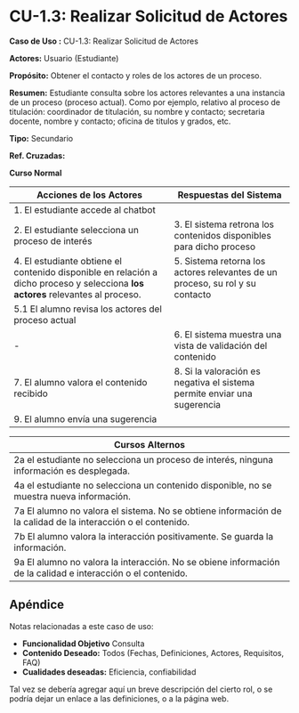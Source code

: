 # CU-1.3: Realizar Solicitud de Actores

**Caso de Uso :** CU-1.3: Realizar Solicitud de Actores

**Actores:** Usuario (Estudiante)

**Propósito:** Obtener el contacto y roles de los actores de un proceso.

**Resumen:** Estudiante consulta sobre los actores relevantes a una instancia de un proceso (proceso actual). Como por ejemplo, relativo al proceso de titulación: coordinador de titulación, su nombre y contacto; secretaria docente, nombre y contacto; oficina de titulos y grados, etc.

**Tipo:** Secundario

**Ref. Cruzadas:**

**Curso Normal**

|Acciones de los Actores| Respuestas del Sistema|
|---|---|
|1. El estudiante accede al chatbot | |
|2. El estudiante selecciona un proceso de interés| 3. El sistema retrona los contenidos disponibles para dicho proceso|
|4. El estudiante obtiene el contenido disponible en relación a dicho proceso y selecciona **los actores** relevantes al proceso. | 5. Sistema retorna los actores relevantes de un proceso, su rol y su contacto |
|5.1 El alumno revisa los actores del proceso actual
|-|6. El sistema muestra una vista de validación del contenido |
|7. El alumno valora el contenido recibido| 8. Si la valoración es negativa el sistema permite enviar una sugerencia |
|9. El alumno envía una sugerencia |


|Cursos Alternos|
|---|
|2a el estudiante no selecciona un proceso de interés, ninguna información es desplegada.|
|4a el estudiante no selecciona un contenido disponible, no se muestra nueva información. |
|7a El alumno no valora el sistema. No se obtiene información de la calidad de la interacción o el contenido. |
|7b El alumno valora la interacción positivamente. Se guarda la información.|
|9a El alumno no valora la interacción. No se obiene información de la calidad e interacción o el contenido.


## Apéndice
Notas relacionadas a este caso de uso:
- **Funcionalidad Objetivo** Consulta 
- **Contenido Deseado:** Todos (Fechas, Definiciones, Actores, Requisitos, FAQ) 
- **Cualidades deseadas:** Eficiencia, confiabilidad

Tal vez se debería agregar aquí un breve descripción del cierto rol, o se podría dejar un enlace a las definiciones, o a la página web.